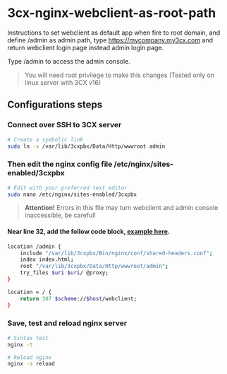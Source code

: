 # 3cx-nginx-webclient-as-root-path

Instructions to set webclient as default app when fire to root domain, and define /admin as admin path, type https://mycompany.my3cx.com and return webclient login page instead admin login page.

Type /admin to access the admin console.

> You will need root privilege to make this changes (Tested only on linux server with 3CX v16)

## Configurations steps

### Connect over SSH to 3CX server

```bash
# Create a symbolic link
sudo ln -s /var/lib/3cxpbx/Data/Http/wwwroot admin
```

### Then edit the nginx config file /etc/nginx/sites-enabled/3cxpbx

```bash
# Edit with your preferred text editor
sudo nano /etc/nginx/sites-enabled/3cxpbx
```

> **Attention!** Errors in this file may turn webclient and admin console inaccessible, be careful!

#### Near line 32, add the follow code block, [example here](https://raw.githubusercontent.com/abelmferreira/3cx-nginx-webclient-as-root-path/master/3cxpbx.conf).

```bash
location /admin {
    include "/var/lib/3cxpbx/Bin/nginx/conf/shared-headers.conf";
    index index.html;
    root "/var/lib/3cxpbx/Data/Http/wwwroot/admin";
    try_files $uri $uri/ @proxy;
}

location = / {
    return 307 $scheme://$host/webclient;
}
```

### Save, test and reload nginx server

```bash
# Sintax test
nginx -t

# Reload nginx
nginx -s reload
```
